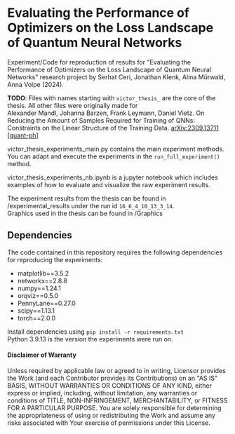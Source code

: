 # Evaluating the Performance of Optimizers on the Loss Landscape of Quantum Neural Networks
Experiment/Code for reproduction of results for "Evaluating the Performance of Optimizers on the Loss Landscape of Quantum Neural Networks" research project by Serhat Ceri, Jonathan Klenk, Alina Mürwald, Anna Volpe (2024).

**TODO**: 
Files with names starting with ``victor_thesis_`` are the core of the thesis. All other files were originally made for  
Alexander Mandl, Johanna Barzen, Frank Leymann, Daniel Vietz. On Reducing the Amount of Samples Required for Training of QNNs: Constraints on the Linear Structure of the Training Data. [arXiv:2309.13711 [quant-ph]](https://arxiv.org/abs/2309.13711)

victor_thesis_experiments_main.py contains the main experiment methods. You can adapt and execute the experiments in the ``run_full_experiment()`` method.  
  
victor_thesis_experiments_nb.ipynb is a jupyter notebook which includes examples of how to evaluate and visualize the raw experiment results.  
  
The experiment results from the thesis can be found in /experimental_results under the  run id ``16_6_4_10_13_3_14``.  
Graphics used in the thesis can be found in /Graphics  

## Dependencies
The code contained in this repository requires the following dependencies for reproducing the experiments:
- matplotlib==3.5.2
- networkx==2.8.8
- numpy==1.24.1
- orqviz==0.5.0
- PennyLane==0.27.0
- scipy==1.13.1
- torch==2.0.0

Install dependencies using ``pip install -r requirements.txt``  
Python 3.9.13 is the version the experiments were run on.

#### Disclaimer of Warranty 
Unless required by applicable law or agreed to in writing, Licensor provides the Work (and each Contributor provides its Contributions) on an "AS IS" BASIS, WITHOUT WARRANTIES OR CONDITIONS OF ANY KIND, either express or implied, including, without limitation, any warranties or conditions of TITLE, NON-INFRINGEMENT, MERCHANTABILITY, or FITNESS FOR A PARTICULAR PURPOSE. You are solely responsible for determining the appropriateness of using or redistributing the Work and assume any risks associated with Your exercise of permissions under this License.
